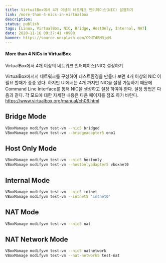 ```yaml
---
title: VirtualBox에서 4개 이상의 네트워크 인터페이스(NIC) 설정하기
link: /more-than-4-nics-in-virtualbox
description: 
status: publish
tags: [Linux, VirtualBox, NIC, Bridge, HostOnly, Internal, NAT]
date: 2020-11-16 09:37:41 +0900
banner: https://source.unsplash.com/C9dTdBM3joM
---
```


#### More than 4 NICs in VirtualBox
VirtualBox에서 4개 이상의 네트워크 인터페이스(NIC) 설정하기

VirtualBox에서서 네트워크를 구성하여 테스트환경을 만들다 보면 4개 이상의 NIC 이 필요 할때가 종종 있다. 하지만 UI에서는 4개 까지만 NIC을 설정 가능하기 때문에 Command Line Interface를 통해 NIC을 생성하고 설정 하여야 한다. 설정 방법은 다음과 같다. 각 모드에 대한 자세한 내용은 다음 페이지를 참조 하기 바란다. <https://www.virtualbox.org/manual/ch06.html>

## Bridge Mode
    
```bash    
VBoxManage modifyvm test-vm --nic5 bridged
VBoxManage modifyvm test-vm --bridgeadapter5 eno1
```    

## Host Only Mode
    
```bash    
VBoxManage modifyvm test-vm --nic5 hostonly
VBoxManage modifyvm test-vm --hostonlyadapter5 vboxnet0
```    

<!--more-->

## Internal Mode
    
```bash    
VBoxManage modifyvm test-vm --nic5 intnet
VBoxManage modifyvm test-vm --intnet5 'intnet0'
```
    

## NAT Mode
    
```bash    
VBoxManage modifyvm test-vm --nic5 nat
```
    

## NAT Network Mode
    
```bash    
VBoxManage modifyvm test-vm --nic5 natnetwork
VBoxManage modifyvm test-vm --nat-network5 test-nat
```